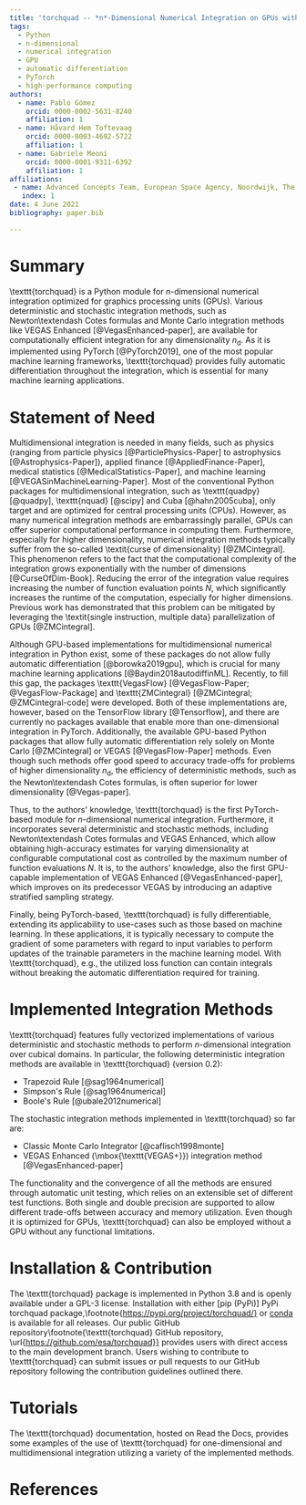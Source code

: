 ```yaml
---
title: 'torchquad -- *n*-Dimensional Numerical Integration on GPUs with PyTorch'
tags:
  - Python
  - n-dimensional
  - numerical integration
  - GPU
  - automatic differentiation
  - PyTorch
  - high-performance computing
authors:
  - name: Pablo Gómez
    orcid: 0000-0002-5631-8240
    affiliation: 1
  - name: Håvard Hem Toftevaag
    orcid: 0000-0003-4692-5722
    affiliation: 1
  - name: Gabriele Meoni
    orcid: 0000-0001-9311-6392
    affiliation: 1
affiliations:
 - name: Advanced Concepts Team, European Space Agency, Noordwijk, The Netherlands
   index: 1
date: 4 June 2021
bibliography: paper.bib

---
```

# Summary

\texttt{torchquad} is a Python module for $n$-dimensional numerical integration optimized for graphics processing units (GPUs).
Various deterministic and stochastic integration methods, such as Newton\textendash Cotes formulas and Monte Carlo integration methods like VEGAS Enhanced [@VegasEnhanced-paper], are available for computationally efficient integration for any dimensionality $n_{\mathrm{d}}$.
As it is implemented using PyTorch [@PyTorch2019], one of the most popular machine learning frameworks, \texttt{torchquad} provides fully automatic differentiation throughout the integration, which is essential for many machine learning applications.

# Statement of Need

Multidimensional integration is needed in many fields, such as physics (ranging from particle physics [@ParticlePhysics-Paper] to astrophysics [@Astrophysics-Paper]), applied finance [@AppliedFinance-Paper], medical statistics [@MedicalStatistics-Paper], and machine learning [@VEGASinMachineLearning-Paper]. 
Most of the conventional Python packages for multidimensional integration, such as \texttt{quadpy} [@quadpy], \texttt{nquad} [@scipy] and Cuba [@hahn2005cuba], only target and are optimized for central processing units (CPUs). 
However, as many numerical integration methods are embarrassingly parallel, GPUs can offer superior computational performance in computing them. 
Furthermore, especially for higher dimensionality, numerical integration methods typically suffer from the so-called \textit{curse of dimensionality} [@ZMCintegral]. 
This phenomenon refers to the fact that the computational complexity of the integration grows exponentially with the number of dimensions [@CurseOfDim-Book]. Reducing the error of the integration value requires increasing the number of function evaluation points $N$, which significantly increases the runtime of the computation, especially for higher dimensions.
Previous work has demonstrated that this problem can be mitigated by leveraging the \textit{single instruction, multiple data} parallelization of GPUs [@ZMCintegral].

Although GPU-based implementations for multidimensional numerical integration in Python exist, some of these packages do not allow fully automatic differentiation [@borowka2019gpu], which is crucial for many machine learning applications [@Baydin2018autodiffinML]. Recently, to fill this gap, the packages \texttt{VegasFlow} [@VegasFlow-Paper; @VegasFlow-Package] and \texttt{ZMCintegral} [@ZMCintegral; @ZMCintegral-code] were developed. Both of these implementations are, however, based on the TensorFlow library [@Tensorflow], and there are currently no packages available that enable more than one-dimensional integration in PyTorch.
Additionally, the available GPU-based Python packages that allow fully automatic differentiation rely solely on Monte Carlo [@ZMCintegral] or VEGAS [@VegasFlow-Paper] methods. 
Even though such methods offer good speed to accuracy trade-offs for problems of higher dimensionality $n_{\mathrm{d}}$, the efficiency of deterministic methods, such as the Newton\textendash Cotes formulas, is often superior for lower dimensionality [@Vegas-paper].

Thus, to the authors' knowledge, \texttt{torchquad} is the first PyTorch-based module for $n$-dimensional numerical integration. 
Furthermore, it incorporates several deterministic and stochastic methods, including Newton\textendash Cotes formulas and VEGAS Enhanced, which allow obtaining high-accuracy estimates for varying dimensionality at configurable computational cost as controlled by the maximum number of function evaluations $N$. It is, to the authors' knowledge, also the first GPU-capable implementation of VEGAS Enhanced [@VegasEnhanced-paper], which improves on its predecessor VEGAS by introducing an adaptive stratified sampling strategy.

Finally, being PyTorch-based, \texttt{torchquad} is fully differentiable, extending its applicability to use-cases such as those based on machine learning. In these applications, it is typically necessary to compute the gradient of some parameters with regard to input variables to perform updates of the trainable parameters in the machine learning model. With \texttt{torchquad}, e.g., the utilized loss function can contain integrals without breaking the automatic differentiation required for training.


# Implemented Integration Methods

\texttt{torchquad} features fully vectorized implementations of various deterministic and stochastic methods to perform $n$-dimensional integration over cubical domains.
In particular, the following deterministic integration methods are available in \texttt{torchquad} (version 0.2):  

* Trapezoid Rule [@sag1964numerical] 
* Simpson's Rule [@sag1964numerical] 
* Boole's Rule [@ubale2012numerical] 

The stochastic integration methods implemented in \texttt{torchquad} so far are: 

* Classic Monte Carlo Integrator [@caflisch1998monte] 
* VEGAS Enhanced (\mbox{\texttt{VEGAS+}}) integration method [@VegasEnhanced-paper] 

The functionality and the convergence of all the methods are ensured through automatic unit testing, which relies on an extensible set of different test functions.
Both single and double precision are supported to allow different trade-offs between accuracy and memory utilization. Even though it is optimized for GPUs, \texttt{torchquad} can also be employed without a GPU without any functional limitations.

# Installation \& Contribution

The \texttt{torchquad} package is implemented in Python 3.8 and is openly available under a GPL-3 license. Installation with either [pip (PyPi)] PyPi torchquad package,\footnote{https://pypi.org/project/torchquad/} or [conda](https://anaconda.org/torchquad/torchquad) is available for all releases. Our public GitHub repository\footnote{\texttt{torchquad} GitHub repository, \url{https://github.com/esa/torchquad}} provides users with direct access to the main development branch. Users wishing to contribute to \texttt{torchquad} can submit issues or pull requests to our GitHub repository following the contribution guidelines outlined there.

# Tutorials 

The \texttt{torchquad} documentation, hosted on Read the Docs, provides some examples of the use of \texttt{torchquad} for one-dimensional and multidimensional integration utilizing a variety of the implemented methods.

# References
